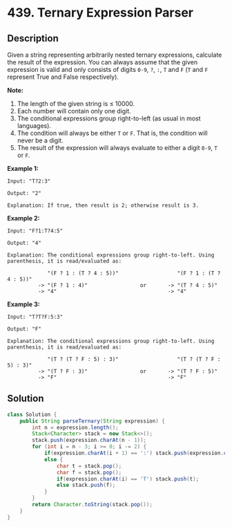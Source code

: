 # 439. Ternary Expression Parser

## Description

Given a string representing arbitrarily nested ternary expressions, calculate the result of the expression. You can always assume that the given expression is valid and only consists of digits `0-9`, `?`, `:`, `T` and `F` (`T` and `F` represent True and False respectively).

**Note:**

1. The length of the given string is ≤ 10000.
2. Each number will contain only one digit.
3. The conditional expressions group right-to-left (as usual in most languages).
4. The condition will always be either `T` or `F`. That is, the condition will never be a digit.
5. The result of the expression will always evaluate to either a digit `0-9`, `T` or `F`.

**Example 1:**

```
Input: "T?2:3"

Output: "2"

Explanation: If true, then result is 2; otherwise result is 3.
```

**Example 2:**

```
Input: "F?1:T?4:5"

Output: "4"

Explanation: The conditional expressions group right-to-left. Using parenthesis, it is read/evaluated as:

             "(F ? 1 : (T ? 4 : 5))"                   "(F ? 1 : (T ? 4 : 5))"
          -> "(F ? 1 : 4)"                 or       -> "(T ? 4 : 5)"
          -> "4"                                    -> "4"
```

**Example 3:**

```
Input: "T?T?F:5:3"

Output: "F"

Explanation: The conditional expressions group right-to-left. Using parenthesis, it is read/evaluated as:

             "(T ? (T ? F : 5) : 3)"                   "(T ? (T ? F : 5) : 3)"
          -> "(T ? F : 3)"                 or       -> "(T ? F : 5)"
          -> "F"                                    -> "F"
```

## Solution

```java
class Solution {
    public String parseTernary(String expression) {
        int n = expression.length();
        Stack<Character> stack = new Stack<>();
        stack.push(expression.charAt(n - 1));
        for (int i = n - 3; i >= 0; i -= 2) {
            if(expression.charAt(i + 1) == ':') stack.push(expression.charAt(i));
            else {
                char t = stack.pop();
                char f = stack.pop();
                if(expression.charAt(i) == 'T') stack.push(t);
                else stack.push(f);
            }
        }
        return Character.toString(stack.pop());
    }
}
```

